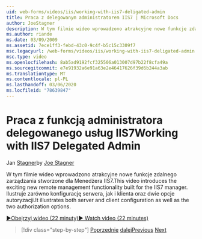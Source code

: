 ```yaml
---
uid: web-forms/videos/iis/working-with-iis7-deligated-admin
title: Praca z delegowanym administratorem IIS7 | Microsoft Docs
author: JoeStagner
description: W tym filmie wideo wprowadzono atrakcyjne nowe funkcje zdalnego zarządzania stworzone dla Menedżera IIS7. Ilustruje zarówno konfigurację serwera, jak i klienta jako WEL...
ms.author: riande
ms.date: 03/09/2009
ms.assetid: 7ece1ff3-febd-43c0-9c4f-b5c15c3309f7
msc.legacyurl: /web-forms/videos/iis/working-with-iis7-deligated-admin
msc.type: video
ms.openlocfilehash: 8ab5ad9192fcf325506a013007d97b22f8cfa49a
ms.sourcegitcommit: e7e91932a6e91a63e2e46417626f39d6b244a3ab
ms.translationtype: MT
ms.contentlocale: pl-PL
ms.lasthandoff: 03/06/2020
ms.locfileid: "78639847"
---
```

# <a name="working-with-iis7-delegated-admin"></a><span data-ttu-id="5c445-104">Praca z funkcją administratora delegowanego usług IIS7</span><span class="sxs-lookup"><span data-stu-id="5c445-104">Working with IIS7 Delegated Admin</span></span>

<span data-ttu-id="5c445-105">Jan [Stagner](https://github.com/JoeStagner)</span><span class="sxs-lookup"><span data-stu-id="5c445-105">by [Joe Stagner](https://github.com/JoeStagner)</span></span>

<span data-ttu-id="5c445-106">W tym filmie wideo wprowadzono atrakcyjne nowe funkcje zdalnego zarządzania stworzone dla Menedżera IIS7.</span><span class="sxs-lookup"><span data-stu-id="5c445-106">This video introduces the exciting new remote management functionality built for the IIS7 manager.</span></span> <span data-ttu-id="5c445-107">Ilustruje zarówno konfigurację serwera, jak i klienta oraz dwie opcje autoryzacji.</span><span class="sxs-lookup"><span data-stu-id="5c445-107">It illustrates both server and client configuration as well as the two authorization options.</span></span>

[<span data-ttu-id="5c445-108">&#9654;Obejrzyj wideo (22 minuty)</span><span class="sxs-lookup"><span data-stu-id="5c445-108">&#9654; Watch video (22 minutes)</span></span>](https://channel9.msdn.com/Blogs/ASP-NET-Site-Videos/working-with-iis7-deligated-admin)

> [!div class="step-by-step"]
> <span data-ttu-id="5c445-109">[Poprzednie](developing-and-deploying-in-a-shared-hosting.md)
> [dalej](feature-specific-delegated-management.md)</span><span class="sxs-lookup"><span data-stu-id="5c445-109">[Previous](developing-and-deploying-in-a-shared-hosting.md)
[Next](feature-specific-delegated-management.md)</span></span>
